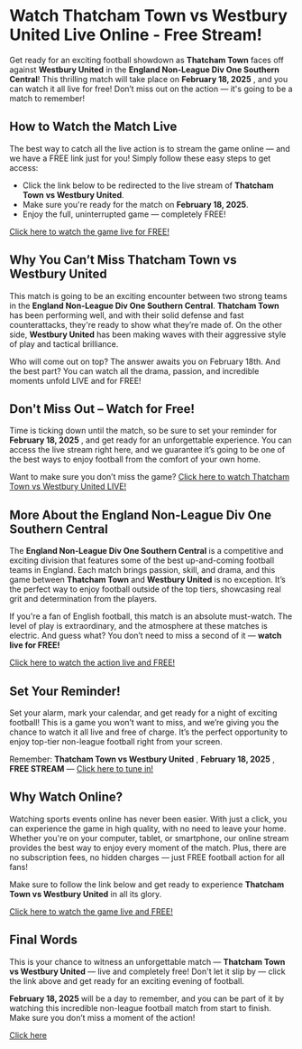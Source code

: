 # Watch Thatcham Town vs Westbury United Live Online - Free Stream!

Get ready for an exciting football showdown as **Thatcham Town** faces off against **Westbury United** in the **England Non-League Div One Southern Central**! This thrilling match will take place on **February 18, 2025** , and you can watch it all live for free! Don’t miss out on the action — it's going to be a match to remember!

## How to Watch the Match Live

The best way to catch all the live action is to stream the game online — and we have a FREE link just for you! Simply follow these easy steps to get access:

- Click the link below to be redirected to the live stream of **Thatcham Town vs Westbury United**.
- Make sure you're ready for the match on **February 18, 2025**.
- Enjoy the full, uninterrupted game — completely FREE!

[Click here to watch the game live for FREE!](https://tinyurl.com/livestreamfreeo?st=Thatcham+Town+vs+Westbury+United&si=gh)

## Why You Can’t Miss Thatcham Town vs Westbury United

This match is going to be an exciting encounter between two strong teams in the **England Non-League Div One Southern Central**. **Thatcham Town** has been performing well, and with their solid defense and fast counterattacks, they're ready to show what they’re made of. On the other side, **Westbury United** has been making waves with their aggressive style of play and tactical brilliance.

Who will come out on top? The answer awaits you on February 18th. And the best part? You can watch all the drama, passion, and incredible moments unfold LIVE and for FREE!

## Don't Miss Out – Watch for Free!

Time is ticking down until the match, so be sure to set your reminder for **February 18, 2025** , and get ready for an unforgettable experience. You can access the live stream right here, and we guarantee it’s going to be one of the best ways to enjoy football from the comfort of your own home.

Want to make sure you don’t miss the game? [Click here to watch Thatcham Town vs Westbury United LIVE!](https://tinyurl.com/livestreamfreeo?st=Thatcham+Town+vs+Westbury+United&si=gh)

## More About the England Non-League Div One Southern Central

The **England Non-League Div One Southern Central** is a competitive and exciting division that features some of the best up-and-coming football teams in England. Each match brings passion, skill, and drama, and this game between **Thatcham Town** and **Westbury United** is no exception. It’s the perfect way to enjoy football outside of the top tiers, showcasing real grit and determination from the players.

If you're a fan of English football, this match is an absolute must-watch. The level of play is extraordinary, and the atmosphere at these matches is electric. And guess what? You don’t need to miss a second of it — **watch live for FREE!**

[Click here to watch the action live and FREE!](https://tinyurl.com/livestreamfreeo?st=Thatcham+Town+vs+Westbury+United&si=gh)

## Set Your Reminder!

Set your alarm, mark your calendar, and get ready for a night of exciting football! This is a game you won’t want to miss, and we’re giving you the chance to watch it all live and free of charge. It’s the perfect opportunity to enjoy top-tier non-league football right from your screen.

Remember: **Thatcham Town vs Westbury United** , **February 18, 2025** , **FREE STREAM** — [Click here to tune in!](https://tinyurl.com/livestreamfreeo?st=Thatcham+Town+vs+Westbury+United&si=gh)

## Why Watch Online?

Watching sports events online has never been easier. With just a click, you can experience the game in high quality, with no need to leave your home. Whether you're on your computer, tablet, or smartphone, our online stream provides the best way to enjoy every moment of the match. Plus, there are no subscription fees, no hidden charges — just FREE football action for all fans!

Make sure to follow the link below and get ready to experience **Thatcham Town vs Westbury United** in all its glory.

[Click here to watch the game live and FREE!](https://tinyurl.com/livestreamfreeo?st=Thatcham+Town+vs+Westbury+United&si=gh)

## Final Words

This is your chance to witness an unforgettable match — **Thatcham Town vs Westbury United** — live and completely free! Don't let it slip by — click the link above and get ready for an exciting evening of football.

**February 18, 2025** will be a day to remember, and you can be part of it by watching this incredible non-league football match from start to finish. Make sure you don’t miss a moment of the action!

[Click here](https://tinyurl.com/livestreamfreeo?st=Thatcham+Town+vs+Westbury+United&si=gh)
